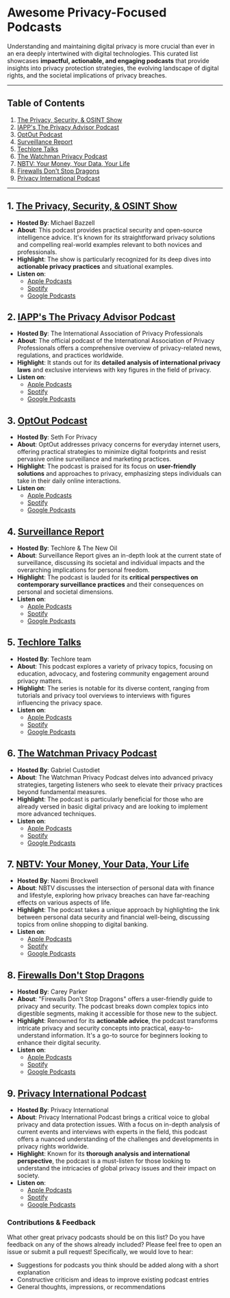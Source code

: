 # Awesome Privacy-Focused Podcasts

Understanding and maintaining digital privacy is more crucial than ever in an era deeply intertwined with digital technologies. This curated list showcases **impactful, actionable, and engaging podcasts** that provide insights into privacy protection strategies, the evolving landscape of digital rights, and the societal implications of privacy breaches.

---

## Table of Contents
1. [The Privacy, Security, & OSINT Show](#1-the-privacy-security--osint-show) 
2. [IAPP's The Privacy Advisor Podcast](#2-iapps-the-privacy-advisor-podcast)
3. [OptOut Podcast](#3-optout-podcast)
4. [Surveillance Report](#4-surveillance-report)
5. [Techlore Talks](#5-techlore-talks)
6. [The Watchman Privacy Podcast](#6-the-watchman-privacy-podcast)
7. [NBTV: Your Money, Your Data, Your Life](#7-nbtv-your-money-your-data-your-life) 
8. [Firewalls Don't Stop Dragons](#8-firewalls-dont-stop-dragons)
9. [Privacy International Podcast](#9-privacy-international-podcast)

---

## 1. **[The Privacy, Security, & OSINT Show](https://inteltechniques.com/podcast.html)**
- **Hosted By**: Michael Bazzell 
- **About**: This podcast provides practical security and open-source intelligence advice. It's known for its straightforward privacy solutions and compelling real-world examples relevant to both novices and professionals.
- **Highlight**: The show is particularly recognized for its deep dives into **actionable privacy practices** and situational examples.
- **Listen on**:
  - [Apple Podcasts](https://podcasts.apple.com/us/podcast/the-privacy-security-osint-show/id1165843330)
  - [Spotify](https://open.spotify.com/show/6QPWpZJ6bRTdbkI7GgLHBM)
  - [Google Podcasts](https://podcasts.google.com/feed/aHR0cHM6Ly9mZWVkcy5zb3VuZGNsb3VkLmNvbS91c2Vycy9zb3VuZGNsb3VkOnVzZXJzOjI2MTA5ODkxOC9zb3VuZHMucnNz)

## 2. **[IAPP's The Privacy Advisor Podcast](https://iapp.org/news/privacy-advisor-podcast/)**
- **Hosted By**: The International Association of Privacy Professionals
- **About**: The official podcast of the International Association of Privacy Professionals offers a comprehensive overview of privacy-related news, regulations, and practices worldwide.  
- **Highlight**: It stands out for its **detailed analysis of international privacy laws** and exclusive interviews with key figures in the field of privacy.
- **Listen on**:
  - [Apple Podcasts](https://podcasts.apple.com/us/podcast/the-privacy-advisor-podcast/id1095382766)
  - [Spotify](https://open.spotify.com/show/3NHh3Uepq7MjY6f4ezKeTt)
  - [Google Podcasts](https://podcasts.google.com/feed/aHR0cDovL3ByaXZhY3lhZHZpc29ycG9kY2FzdC5saWJzeW4uY29tL3Jzcw)

## 3. **[OptOut Podcast](https://optoutpod.com/)**
- **Hosted By**: Seth For Privacy
- **About**: OptOut addresses privacy concerns for everyday internet users, offering practical strategies to minimize digital footprints and resist pervasive online surveillance and marketing practices.
- **Highlight**: The podcast is praised for its focus on **user-friendly solutions** and approaches to privacy, emphasizing steps individuals can take in their daily online interactions.  
- **Listen on**:
  - [Apple Podcasts](https://podcasts.apple.com/us/podcast/opt-out/id1572450110)
  - [Spotify](https://open.spotify.com/show/59fX0wRUKhWGK9IAKt7bQM)
  - [Google Podcasts](https://podcasts.google.com/feed/aHR0cHM6Ly9mZWVkcy5idXp6c3Byb3V0LmNvbS8xNzkwNDgxLnJzcw==)

## 4. **[Surveillance Report](https://surveillancereport.tech/)**
- **Hosted By**: Techlore & The New Oil
- **About**: Surveillance Report gives an in-depth look at the current state of surveillance, discussing its societal and individual impacts and the overarching implications for personal freedom.  
- **Highlight**: The podcast is lauded for its **critical perspectives on contemporary surveillance practices** and their consequences on personal and societal dimensions.
- **Listen on**:
  - [Apple Podcasts](https://podcasts.apple.com/us/podcast/surveillance-report/id1507714387)
  - [Spotify](https://open.spotify.com/show/5rxm041iDXxe0rINwO5G0c)
  - [Google Podcasts](https://podcasts.google.com/feed/aHR0cHM6Ly9hcGkuc3Vic3RhY2suY29tL2ZlZWQvc3VydmlsbGFuY2UtcmVwb3J0)

## 5. **[Techlore Talks](https://techlore.tech/talks.html)**
- **Hosted By**: Techlore team
- **About**: This podcast explores a variety of privacy topics, focusing on education, advocacy, and fostering community engagement around privacy matters.
- **Highlight**: The series is notable for its diverse content, ranging from tutorials and privacy tool overviews to interviews with figures influencing the privacy space.  
- **Listen on**:
  - [Apple Podcasts](https://podcasts.apple.com/us/podcast/techlore-talks/id1556359057)
  - [Spotify](https://open.spotify.com/show/2bOMXN7pYl1h1dawWaGJU1)
  - [Google Podcasts](https://podcasts.google.com/feed/aHR0cHM6Ly9hbmNob3IuZm0vcy81NzRmMDUwMC9wb2RjYXN0L3Jzcw==)

## 6. **[The Watchman Privacy Podcast](https://watchmanprivacy.com/podcast/)**
- **Hosted By**: Gabriel Custodiet
- **About**: The Watchman Privacy Podcast delves into advanced privacy strategies, targeting listeners who seek to elevate their privacy practices beyond fundamental measures. 
- **Highlight**: The podcast is particularly beneficial for those who are already versed in basic digital privacy and are looking to implement more advanced techniques.
- **Listen on**:
  - [Apple Podcasts](https://podcasts.apple.com/us/podcast/the-watchman-privacy-podcast/id1540651816)
  - [Spotify](https://open.spotify.com/show/1xkE4sfyA3RqM1q3H3cvJ5)
  - [Google Podcasts](https://podcasts.google.com/feed/aHR0cHM6Ly9mZWVkcy5idXp6c3Byb3V0LmNvbS8xNTQ2NzQ3LnJzcw==)
  
## 7. **[NBTV: Your Money, Your Data, Your Life](https://www.nbtv.media/episodes)** 
- **Hosted By**: Naomi Brockwell
- **About**: NBTV discusses the intersection of personal data with finance and lifestyle, exploring how privacy breaches can have far-reaching effects on various aspects of life.
- **Highlight**: The podcast takes a unique approach by highlighting the link between personal data security and financial well-being, discussing topics from online shopping to digital banking.  
- **Listen on**:
  - [Apple Podcasts](https://podcasts.apple.com/us/podcast/nbtv-your-money-your-data-your-life/id1332680060)
  - [Spotify](https://open.spotify.com/show/7dYe2crjnd7w1w6jQ6Yq40)
  - [Google Podcasts](https://podcasts.google.com/feed/aHR0cHM6Ly9mZWVkcy5mZWVkYnVybmVyLmNvbS9OYW9taUJyb2Nrd2VsbEJpdGNvaW5CbG9ja2NoYWluQW5kVGVjaA)

## 8. **[Firewalls Don't Stop Dragons](https://firewallsdontstopdragons.com/)**
- **Hosted By**: Carey Parker
- **About**: "Firewalls Don't Stop Dragons" offers a user-friendly guide to privacy and security. The podcast breaks down complex topics into digestible segments, making it accessible for those new to the subject.  
- **Highlight**: Renowned for its **actionable advice**, the podcast transforms intricate privacy and security concepts into practical, easy-to-understand information. It's a go-to source for beginners looking to enhance their digital security.
- **Listen on**:
  - [Apple Podcasts](https://podcasts.apple.com/us/podcast/firewalls-dont-stop-dragons-podcast/id1213366517)
  - [Spotify](https://open.spotify.com/show/5TuUY3DrWwF8Fn7OsfyW75)
  - [Google Podcasts](https://podcasts.google.com/feed/aHR0cDovL3BvZGNhc3QuZmlyZXdhbGxzZG9udHN0b3BkcmFnb25zLmNvbS9mZWVkL3BvZGNhc3Qv)
  
## 9. **[Privacy International Podcast](https://privacyinternational.org/learning-resources/technology-pill-podcast)**
- **Hosted By**: Privacy International
- **About**: Privacy International Podcast brings a critical voice to global privacy and data protection issues. With a focus on in-depth analysis of current events and interviews with experts in the field, this podcast offers a nuanced understanding of the challenges and developments in privacy rights worldwide.
- **Highlight**: Known for its **thorough analysis and international perspective**, the podcast is a must-listen for those looking to understand the intricacies of global privacy issues and their impact on society.  
- **Listen on**:
  - [Apple Podcasts](https://podcasts.apple.com/gb/podcast/privacy-international/id1396452404)
  - [Spotify](https://open.spotify.com/show/7wiOiGMX8N78ZxVOTf9qFk)
  - [Google Podcasts](https://podcasts.google.com/?feed=aHR0cDovL2ZlZWRzLnNvdW5kY2xvdWQuY29tL3VzZXJzL3NvdW5kY2xvdWQ6dXNlcnM6MjI2MDQ5MjIwL3NvdW5kcy5yc3M)

### Contributions & Feedback
What other great privacy podcasts should be on this list? Do you have feedback on any of the shows already included? Please feel free to open an issue or submit a pull request! Specifically, we would love to hear:
- Suggestions for podcasts you think should be added along with a short explanation 
- Constructive criticism and ideas to improve existing podcast entries
- General thoughts, impressions, or recommendations
